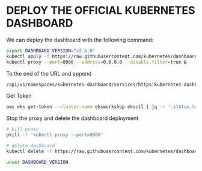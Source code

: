 # DEPLOY THE OFFICIAL KUBERNETES DASHBOARD


We can deploy the dashboard with the following command:
```sh
export DASHBOARD_VERSION="v2.6.0"
kubectl apply -f https://raw.githubusercontent.com/kubernetes/dashboard/${DASHBOARD_VERSION}/aio/deploy/recommended.yaml
kubectl proxy --port=8080 --address=0.0.0.0 --disable-filter=true &
```

To the end of the URL and append
```sh
/api/v1/namespaces/kubernetes-dashboard/services/https:kubernetes-dashboard:/proxy/
```

Get Token
```sh
aws eks get-token --cluster-name eksworkshop-eksctl | jq -r '.status.token'
```

Stop the proxy and delete the dashboard deployment
```sh
# kill proxy
pkill -f 'kubectl proxy --port=8080'

# delete dashboard
kubectl delete -f https://raw.githubusercontent.com/kubernetes/dashboard/${DASHBOARD_VERSION}/aio/deploy/recommended.yaml

unset DASHBOARD_VERSION
```
